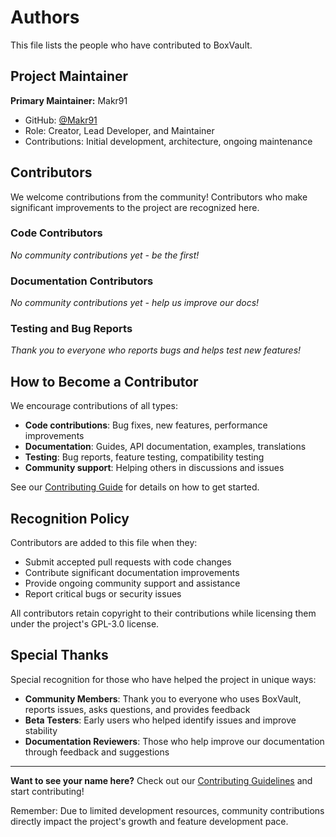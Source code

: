 # Authors

This file lists the people who have contributed to BoxVault.

## Project Maintainer

**Primary Maintainer:** Makr91
- GitHub: [@Makr91](https://github.com/Makr91)
- Role: Creator, Lead Developer, and Maintainer
- Contributions: Initial development, architecture, ongoing maintenance

## Contributors

We welcome contributions from the community! Contributors who make significant improvements to the project are recognized here.

### Code Contributors

*No community contributions yet - be the first!*

### Documentation Contributors

*No community contributions yet - help us improve our docs!*

### Testing and Bug Reports

*Thank you to everyone who reports bugs and helps test new features!*

## How to Become a Contributor

We encourage contributions of all types:

- **Code contributions**: Bug fixes, new features, performance improvements
- **Documentation**: Guides, API documentation, examples, translations  
- **Testing**: Bug reports, feature testing, compatibility testing
- **Community support**: Helping others in discussions and issues

See our [Contributing Guide](CONTRIBUTING.md) for details on how to get started.

## Recognition Policy

Contributors are added to this file when they:

- Submit accepted pull requests with code changes
- Contribute significant documentation improvements  
- Provide ongoing community support and assistance
- Report critical bugs or security issues

All contributors retain copyright to their contributions while licensing them under the project's GPL-3.0 license.

## Special Thanks

Special recognition for those who have helped the project in unique ways:

- **Community Members**: Thank you to everyone who uses BoxVault, reports issues, asks questions, and provides feedback
- **Beta Testers**: Early users who helped identify issues and improve stability
- **Documentation Reviewers**: Those who help improve our documentation through feedback and suggestions

--- 

**Want to see your name here?** Check out our [Contributing Guidelines](CONTRIBUTING.md) and start contributing!

Remember: Due to limited development resources, community contributions directly impact the project's growth and feature development pace.
